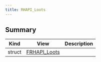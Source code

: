 ```yaml
---
title: RHAPI_Loots
---
```


## Summary
| Kind | View | Description |
|------|------|-------------|
|struct|[FRHAPI_Loots](/unreal-plugins/all/structfrhapi__loots/#structFRHAPI__Loots)||
